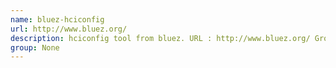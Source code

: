 ```yaml
---
name: bluez-hciconfig
url: http://www.bluez.org/
description: hciconfig tool from bluez. URL : http://www.bluez.org/ Groups : None
group: None
---
```

